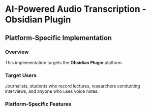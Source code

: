 # AI-Powered Audio Transcription - Obsidian Plugin

## Platform-Specific Implementation

### Overview
This implementation targets the **Obsidian Plugin** platform.

### Target Users
Journalists, students who record lectures, researchers conducting interviews, and anyone who uses voice notes.

### Platform-Specific Features
